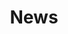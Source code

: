 ---
layout: child_layout/about_us__news
title: News
permalink: /about-us/news/
hero: /assets/img/content/hero/iStock_11752432_LARGE_CountryTripleRoadTrain.jpg
side_nav_id: 1
---